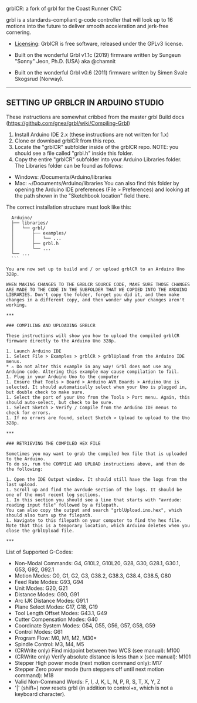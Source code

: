 grblCR: a fork of grbl for the Coast Runner CNC

grbl is a standards-compliant g-code controller that will look up to 16 motions into the future to deliver smooth acceleration and jerk-free cornering.

* [Licensing](https://github.com/gnea/grbl/wiki/Licensing): GrblCR is free software, released under the GPLv3 license.

* Built on the wonderful Grbl v1.1c (2019) firmware written by Sungeun "Sonny" Jeon, Ph.D. (USA) aka @chamnit

* Built on the wonderful Grbl v0.6 (2011) firmware written by Simen Svale Skogsrud (Norway).

***
## SETTING UP GRBLCR IN ARDUINO STUDIO

These instructions are somewhat cribbed from the master grbl Build docs (https://github.com/gnea/grbl/wiki/Compiling-Grbl)

1. Install Arduino IDE 2.x (these instructions are not written for 1.x) 
1. Clone or download grblCR from this repo.
1. Locate the "grblCR" subfolder inside of the grblCR repo. NOTE: you should see a file called "grbl.h" inside this folder.
1. Copy the entire "grblCR" subfolder into your Arduino Libraries folder. The Libraries folder can be found as follows:
  * Windows: <User>/Documents/Arduino/libraries
  * Mac: ~/Documents/Arduino/libraries
  You can also find this folder by opening the Arduino IDE preferences (File > Preferences) and looking at the path shown in the "Sketchbook location" field there.

  The correct installation structure must look like this:

  ```text
    Arduino/
    ├── libraries/
    │   └── grbl/
    │       ├── examples/
    │       │   └── ...
    │       ├── grbl.h
    │       └── ...
    └── ...
    ```

You are now set up to build and / or upload grblCR to an Arduino Uno 328p.

WHEN MAKING CHANGES TO THE GRBLCR SOURCE CODE, MAKE SURE THOSE CHANGES ARE MADE TO THE CODE IN THE SUBFOLDER THAT WE COPIED INTO THE ARDUINO LIBRARIES. Don't copy the folder, forget you did it, and then make changes in a different copy, and then wonder why your changes aren't working.

***

### COMPILING AND UPLOADING GRBLCR

These instructions will show you how to upload the compiled grblCR firmware directly to the Arduino Uno 328p.

1. Launch Arduino IDE
1. Select File > Examples > grblCR > grblUpload from the Arduino IDE menus.
  * ⚠ Do not alter this example in any way! Grbl does not use any Arduino code. Altering this example may cause compilation to fail.
1. Plug in your Arduino Uno to the computer
1. Ensure that Tools > Board > Arduino AVR Boards > Arduino Uno is selected. It should automatically select when your Uno is plugged in, but double check to make sure.
1. Select the port of your Uno from the Tools > Port menu. Again, this should auto-select, but check to be sure.
1. Select Sketch > Verify / Compile from the Arduino IDE menus to check for errors.
1. If no errors are found, select Sketch > Upload to upload to the Uno 328p.

***

### RETRIEVING THE COMPILED HEX FILE

Sometimes you may want to grab the compiled hex file that is uploaded to the Arduino.
To do so, run the COMPILE AND UPLOAD instructions above, and then do the following:

1. Open the IDE Output window. It should still have the logs from the last upload.
1. Scroll up and find the avrdude section of the logs. It should be one of the most recent log sections.
1. In this section you should see a line that starts with "avrdude: reading input file" followed by a filepath.
  You can also copy the output and search "grblUpload.ino.hex", which should also turn up the filepath.
1. Navigate to this filepath on your computer to find the hex file. Note that this is a temporary location, which Arduino deletes when you close the grblUpload file.

***

```
List of Supported G-Codes:
  - Non-Modal Commands: G4, G10L2, G10L20, G28, G30, G28.1, G30.1, G53, G92, G92.1
  - Motion Modes: G0, G1, G2, G3, G38.2, G38.3, G38.4, G38.5, G80
  - Feed Rate Modes: G93, G94
  - Unit Modes: G20, G21
  - Distance Modes: G90, G91
  - Arc IJK Distance Modes: G91.1
  - Plane Select Modes: G17, G18, G19
  - Tool Length Offset Modes: G43.1, G49
  - Cutter Compensation Modes: G40
  - Coordinate System Modes: G54, G55, G56, G57, G58, G59
  - Control Modes: G61
  - Program Flow: M0, M1, M2, M30*
  - Spindle Control: M3, M4, M5
  - (CRWrite only) Find midpoint between two WCS (see manual): M100
  - (CRWrite only) Verify absolute distance is less than x (see manual): M101
  - Stepper High power mode (next motion command only): M17
  - Stepper Zero power mode (turn steppers off until next motion command): M18
  - Valid Non-Command Words: F, I, J, K, L, N, P, R, S, T, X, Y, Z
  - '|' (shift+\) now resets grbl (in addition to control+x, which is not a keyboard character).
```

